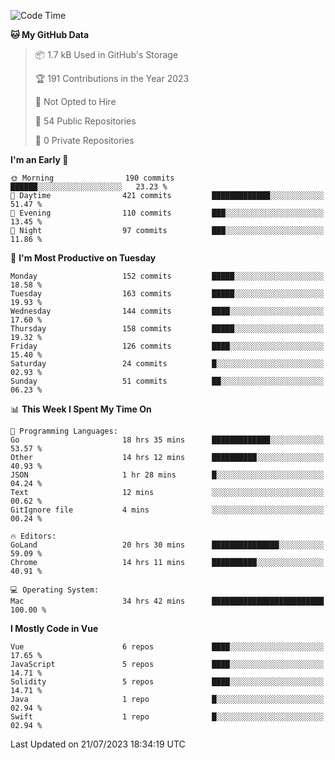 <!--START_SECTION:waka-->
![Code Time](http://img.shields.io/badge/Code%20Time-747%20hrs%2010%20mins-blue)

**🐱 My GitHub Data** 

> 📦 1.7 kB Used in GitHub's Storage 
 > 
> 🏆 191 Contributions in the Year 2023
 > 
> 🚫 Not Opted to Hire
 > 
> 📜 54 Public Repositories 
 > 
> 🔑 0 Private Repositories 
 > 
**I'm an Early 🐤** 

```text
🌞 Morning                190 commits         ██████░░░░░░░░░░░░░░░░░░░   23.23 % 
🌆 Daytime                421 commits         █████████████░░░░░░░░░░░░   51.47 % 
🌃 Evening                110 commits         ███░░░░░░░░░░░░░░░░░░░░░░   13.45 % 
🌙 Night                  97 commits          ███░░░░░░░░░░░░░░░░░░░░░░   11.86 % 
```
📅 **I'm Most Productive on Tuesday** 

```text
Monday                   152 commits         █████░░░░░░░░░░░░░░░░░░░░   18.58 % 
Tuesday                  163 commits         █████░░░░░░░░░░░░░░░░░░░░   19.93 % 
Wednesday                144 commits         ████░░░░░░░░░░░░░░░░░░░░░   17.60 % 
Thursday                 158 commits         █████░░░░░░░░░░░░░░░░░░░░   19.32 % 
Friday                   126 commits         ████░░░░░░░░░░░░░░░░░░░░░   15.40 % 
Saturday                 24 commits          █░░░░░░░░░░░░░░░░░░░░░░░░   02.93 % 
Sunday                   51 commits          ██░░░░░░░░░░░░░░░░░░░░░░░   06.23 % 
```


📊 **This Week I Spent My Time On** 

```text
💬 Programming Languages: 
Go                       18 hrs 35 mins      █████████████░░░░░░░░░░░░   53.57 % 
Other                    14 hrs 12 mins      ██████████░░░░░░░░░░░░░░░   40.93 % 
JSON                     1 hr 28 mins        █░░░░░░░░░░░░░░░░░░░░░░░░   04.24 % 
Text                     12 mins             ░░░░░░░░░░░░░░░░░░░░░░░░░   00.62 % 
GitIgnore file           4 mins              ░░░░░░░░░░░░░░░░░░░░░░░░░   00.24 % 

🔥 Editors: 
GoLand                   20 hrs 30 mins      ███████████████░░░░░░░░░░   59.09 % 
Chrome                   14 hrs 11 mins      ██████████░░░░░░░░░░░░░░░   40.91 % 

💻 Operating System: 
Mac                      34 hrs 42 mins      █████████████████████████   100.00 % 
```

**I Mostly Code in Vue** 

```text
Vue                      6 repos             ████░░░░░░░░░░░░░░░░░░░░░   17.65 % 
JavaScript               5 repos             ████░░░░░░░░░░░░░░░░░░░░░   14.71 % 
Solidity                 5 repos             ████░░░░░░░░░░░░░░░░░░░░░   14.71 % 
Java                     1 repo              █░░░░░░░░░░░░░░░░░░░░░░░░   02.94 % 
Swift                    1 repo              █░░░░░░░░░░░░░░░░░░░░░░░░   02.94 % 
```




 Last Updated on 21/07/2023 18:34:19 UTC
<!--END_SECTION:waka-->
